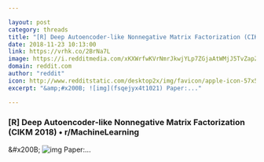 ```yaml
---

layout: post
category: threads
title: "[R] Deep Autoencoder-like Nonnegative Matrix Factorization (CIKM 2018)"
date: 2018-11-23 10:13:00
link: https://vrhk.co/2BrNa7L
image: https://i.redditmedia.com/xKXWrfwKVrNmrJkwjYLp7ZGjaAtWMjJ5TvZapZOp2ZU.jpg?w=320&s=ccc0e20fa92ce634fae32602ad01962f
domain: reddit.com
author: "reddit"
icon: http://www.redditstatic.com/desktop2x/img/favicon/apple-icon-57x57.png
excerpt: "&amp;#x200B; ![img](fsqejyx4t1021) Paper:..."

---
```


### [R] Deep Autoencoder-like Nonnegative Matrix Factorization (CIKM 2018) • r/MachineLearning

&amp;#x200B; ![img](fsqejyx4t1021) Paper:...